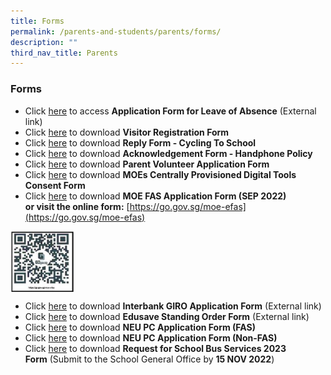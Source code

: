 ```yaml
---
title: Forms
permalink: /parents-and-students/parents/forms/
description: ""
third_nav_title: Parents
---
```

### **Forms**
*   Click&nbsp;[here](https://form.gov.sg/60b992bd50154500128a20a4)&nbsp;to access&nbsp;**Application Form for Leave of Absence**&nbsp;(External link)
*   Click&nbsp;[here](https://drive.google.com/file/d/1lNKA2z-5uJ-2dyf443pZ_M2CJBsOdi_K/view?usp=sharing)&nbsp;to download&nbsp;**Visitor Registration Form**
*   Click&nbsp;[here](https://drive.google.com/file/d/15jsGdMOtpLA2Pu8unhEX9h7lShBWi0Ao/view?usp=sharing)&nbsp;to download&nbsp;**Reply Form - Cycling To School**
*   Click&nbsp;[here](https://drive.google.com/file/d/1Nh11xGwwECCgnDVBuGQXszq-7DwFBF0M/view?usp=sharing)&nbsp;to download&nbsp;**Acknowledgement Form - Handphone Policy**
*   Click&nbsp;[here](https://drive.google.com/file/d/1dezhvXqSOr_zhUv1i6LPRgrUyoenvQ7k/view?usp=sharing)&nbsp;to download&nbsp;**Parent Volunteer Application Form**
*   Click&nbsp;[here](https://drive.google.com/file/d/10GgJYA4AzGqNVvSQou3ZM87Sx6qtNnyO/view)&nbsp;to download **MOEs Centrally Provisioned Digital Tools Consent Form**
*   Click&nbsp;[here](https://drive.google.com/file/d/1uLPhNXXhnJWm3tYGBanYwzUbO4SmA3rB/view?usp=sharing)&nbsp;to download&nbsp;**MOE FAS Application Form (SEP 2022)** <br>**or visit the online form:**&nbsp;[https://go.gov.sg/moe-efas](https://go.gov.sg/moe-efas)

<img align="left" style="width:20%" src="/images/formsqr.png">
<br clear="left">

*   Click&nbsp;[here](https://drive.google.com/file/d/1zTvhns3m7FHupjpyLO6UQypf_9WGPFDq/view?usp=sharing)&nbsp;to download&nbsp;**Interbank GIRO Application Form**&nbsp;(External link)
*   Click&nbsp;[here](https://drive.google.com/file/d/1LNV_xMMB4fvwl6UWeh8oR87MQ2W5vcWs/view?usp=share_link)&nbsp;to download&nbsp;**Edusave Standing Order Form**&nbsp;(External link)
*   Click&nbsp;[here](https://drive.google.com/file/d/1-iDk4QrK3LvImSpVd-Xu9xs-GNvgVxHd/view)&nbsp;to download&nbsp;**NEU PC Application Form (FAS)**
*   Click&nbsp;[here](https://drive.google.com/file/d/1YamrLgMSUDueOKgGTEcRnXYShZcBPDUJ/view)&nbsp;to download&nbsp;**NEU PC Application Form (Non-FAS)**
*   Click&nbsp;[here](https://drive.google.com/file/d/1qnc8Kmu379RGQILT6lSl9yHFZNIABv6r/view?usp=sharing)&nbsp;to download&nbsp;**Request for School Bus Services 2023 Form**&nbsp;(Submit to the School General Office by&nbsp;**15 NOV 2022**)